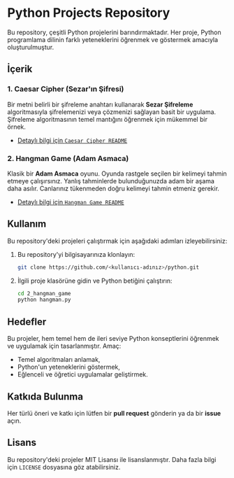 # Python Projects Repository

Bu repository, çeşitli Python projelerini barındırmaktadır. Her proje, Python programlama dilinin farklı yeteneklerini öğrenmek ve göstermek amacıyla oluşturulmuştur.

## İçerik

### 1. Caesar Cipher (Sezar'ın Şifresi)

Bir metni belirli bir şifreleme anahtarı kullanarak **Sezar Şifreleme** algoritmasıyla şifrelemenizi veya çözmenizi sağlayan basit bir uygulama. Şifreleme algoritmasının temel mantığını öğrenmek için mükemmel bir örnek.

- [Detaylı bilgi için `Caesar Cipher README`](./1_caesarCipher/README.md)

### 2. Hangman Game (Adam Asmaca)

Klasik bir **Adam Asmaca** oyunu. Oyunda rastgele seçilen bir kelimeyi tahmin etmeye çalışırsınız. Yanlış tahminlerde bulunduğunuzda adam bir aşama daha asılır. Canlarınız tükenmeden doğru kelimeyi tahmin etmeniz gerekir.

- [Detaylı bilgi için `Hangman Game README`](./2_hangman_game/readme.md)

## Kullanım

Bu repository'deki projeleri çalıştırmak için aşağıdaki adımları izleyebilirsiniz:

1. Bu repository'yi bilgisayarınıza klonlayın:

   ```bash
   git clone https://github.com/<kullanıcı-adınız>/python.git
   ```

2. İlgili proje klasörüne gidin ve Python betiğini çalıştırın:
   ```bash
   cd 2_hangman_game
   python hangman.py
   ```

## Hedefler

Bu projeler, hem temel hem de ileri seviye Python konseptlerini öğrenmek ve uygulamak için tasarlanmıştır. Amaç:

- Temel algoritmaları anlamak,
- Python'un yeteneklerini göstermek,
- Eğlenceli ve öğretici uygulamalar geliştirmek.

## Katkıda Bulunma

Her türlü öneri ve katkı için lütfen bir **pull request** gönderin ya da bir **issue** açın.

## Lisans

Bu repository'deki projeler MIT Lisansı ile lisanslanmıştır. Daha fazla bilgi için `LICENSE` dosyasına göz atabilirsiniz.

